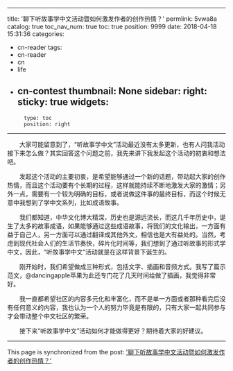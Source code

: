 
---
title: '聊下听故事学中文活动暨如何激发作者的创作热情？'
permlink: 5vwa8a
catalog: true
toc_nav_num: true
toc: true
position: 9999
date: 2018-04-18 15:31:36
categories:
- cn-reader
tags:
- cn-reader
- cn
- life
- cn-contest
thumbnail: None
sidebar:
    right:
        sticky: true
widgets:
    -
        type: toc
        position: right
---


<html>
<p>　　大家可能留意到了，“听故事学中文”活动最近没有太多更新，也有人问我活动接下来怎么做？其实回答这个问题之前，我先来讲下我发起这个活动的初衷和想法吧。<br>
</p>
<p>　　发起这个活动的主要初衷，是希望能够通过一个新的话题，带动起大家的创作热情，而且这个活动要有个长期的过程，这样就能持续不断地激发大家的激情；另外一点，需要有一个较为明确的目标，或者说做这件事的最终目标，而这个时候无意中我想到了学中文系列，比如成语故事。<br>
</p>
<p>　　我们都知道，中华文化博大精深，历史也是源远流长，而这几千年历史中，诞生了太多的故事成语，如果能够通过这些成语故事，将我们的文化输出，一方面有益于自己人，另一方面可以通过翻译成其他外文，相信也是大有益处的。当然，考虑到现代社会人们的生活节奏快，碎片化时间等，我们想到了通过听故事的形式学中文，因此，“听故事学中文”活动就是在这样背景下诞生的。<br>
</p>
<p>　　刚开始时，我们希望做成三种形式，包括文字、插画和音频方式。我写了篇示范文，@dancingapple苹果为此还专门花了几天时间给做了插画，我觉得非常好。<br>
</p>
<p>　　我一直都希望社区的内容多元化和丰富化，而不是单一方面或者那种看完后没有任何意义的内容，我也认为一个人的努力毕竟是有限的，只有大家一起共同参与才会带动整个中文社区的繁荣。<br>
</p>
<p>　　接下来“听故事学中文”活动如何才能做得更好？期待着大家的好建议。</p>
</html>

- - -

This page is synchronized from the post: ['聊下听故事学中文活动暨如何激发作者的创作热情？'](https://steemit.com/@rivalhw/5vwa8a)
